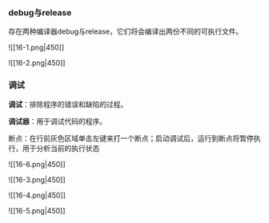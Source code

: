 ### debug与release

存在两种编译器debug与release，它们将会编译出两份不同的可执行文件。

![[16-1.png|450]]

![[16-2.png|450]]

### 调试

**调试**：排除程序的错误和缺陷的过程。

**调试器**：用于调试代码的程序。

断点：在行前灰色区域单击左键来打一个断点；启动调试后，运行到断点将暂停执行，用于分析当前的执行状态

![[16-6.png|450]]

![[16-3.png|450]]

![[16-4.png|450]]

![[16-5.png|450]]